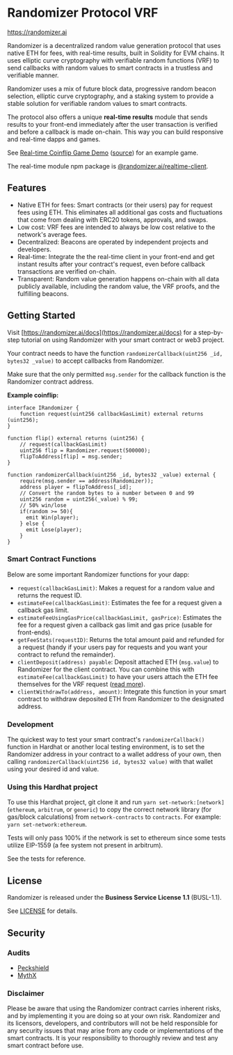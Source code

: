 # Randomizer Protocol VRF

https://randomizer.ai

Randomizer is a decentralized random value generation protocol that uses native ETH for fees, with real-time results, built in Solidity for EVM chains. It uses elliptic curve cryptography with verifiable random functions (VRF) to send callbacks with random values to smart contracts in a trustless and verifiable manner.

Randomizer uses a mix of future block data, progressive random beacon selection, elliptic curve cryptography, and a staking system to provide a stable solution for verifiable random values to smart contracts.

The protocol also offers a unique **real-time results** module that sends results to your front-end immediately after the user transaction is verified and before a callback is made on-chain. This way you can build responsive and real-time dapps and games.

See [Real-time Coinflip Game Demo](https://coinflip.randomizer.ai/)  ([source](https://github.com/RandomizerAi/coinflip-example)) for an example game.

The real-time module npm package is [@randomizer.ai/realtime-client](https://www.npmjs.com/package/@randomizer.ai/realtime-client).

## Features

- Native ETH for fees: Smart contracts (or their users) pay for request fees using ETH. This eliminates all additional gas costs and fluctuations that come from dealing with ERC20 tokens, approvals, and swaps.
- Low cost: VRF fees are intended to always be low cost relative to the network's average fees.
- Decentralized: Beacons are operated by independent projects and developers.
- Real-time: Integrate the the real-time client in your front-end and get instant results after your contract's request, even before callback transactions are verified on-chain.
- Transparent: Random value generation happens on-chain with all data publicly available, including the random value, the VRF proofs, and the fulfilling beacons.

## Getting Started

Visit [https://randomizer.ai/docs](https://randomizer.ai/docs) for a step-by-step tutorial on using Randomizer with your smart contract or web3 project.

Your contract needs to have the function `randomizerCallback(uint256 _id, bytes32 _value)` to accept callbacks from Randomizer.

Make sure that the only permitted `msg.sender` for the callback function is the Randomizer contract address.

**Example coinflip:**

```JS
interface IRandomizer {
    function request(uint256 callbackGasLimit) external returns (uint256);
}

function flip() external returns (uint256) {
    // request(callbackGasLimit)
    uint256 flip = Randomizer.request(500000);
    flipToAddress[flip] = msg.sender;
}

function randomizerCallback(uint256 _id, bytes32 _value) external {
    require(msg.sender == address(Randomizer));
    address player = flipToAddress[_id];
    // Convert the random bytes to a number between 0 and 99
    uint256 random = uint256(_value) % 99;
    // 50% win/lose
    if(random >= 50){
      emit Win(player);
    } else {
      emit Lose(player);
    }
}
```

### Smart Contract Functions

Below are some important Randomizer functions for your dapp:

- `request(callbackGasLimit)`: Makes a request for a random value and returns the request ID.
- `estimateFee(callbackGasLimit)`: Estimates the fee for a request given a callback gas limit.
- `estimateFeeUsingGasPrice(callbackGasLimit, gasPrice)`: Estimates the fee for a request given a callback gas limit and gas price (usable for front-ends).
- `getFeeStats(requestID)`: Returns the total amount paid and refunded for a request (handy if your users pay for requests and you want your contract to refund the remainder).
- `clientDeposit(address) payable`: Deposit attached ETH (`msg.value`) to Randomizer for the client contract. You can combine this with `estimateFee(callbackGasLimit)` to have your users attach the ETH fee themselves for the VRF request ([read more](https://randomizer.ai/docs#withdrawing)).
- `clientWithdrawTo(address, amount)`: Integrate this function in your smart contract to withdraw deposited ETH from Randomizer to the designated address.

### Development

The quickest way to test your smart contract's `randomizerCallback()` function in Hardhat or another local testing environment, is to set the Randomizer address in your contract to a wallet address of your own, then calling `randomizerCallback(uint256 id, bytes32 value)` with that wallet using your desired id and value.

### Using this Hardhat project

To use this Hardhat project, git clone it and run `yarn set-network:[network]` (`ethereum`, `arbitrum`, or `generic`) to copy the correct network library (for gas/block calculations) from `network-contracts` to `contracts`. For example: `yarn set-network:ethereum`.

Tests will only pass 100% if the network is set to ethereum since some tests utilize EIP-1559 (a fee system not present in arbitrum).

See the tests for reference.

## License

Randomizer is released under the **Business Service License 1.1** (BUSL-1.1).

See [LICENSE](./LICENSE) for details.

## Security

### Audits

- [Peckshield](./audits/PeckShield-Audit-Report-Randomizer-v1.0.pdf)
- [MythX](./audits/Randomizer-MythX-Report.pdf)

### Disclaimer

Please be aware that using the Randomizer contract carries inherent risks, and by implementing it you are doing so at your own risk. Randomizer and its licensors, developers, and contributors will not be held responsible for any security issues that may arise from any code or implementations of the smart contracts. It is your responsibility to thoroughly review and test any smart contract before use.
